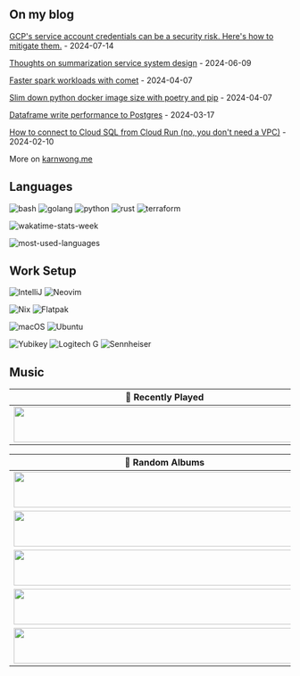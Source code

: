 [//]: # (<h1 align="center"><code>Hello, I'm Karn! 👋</code></h1>)
[//]: # ()
[//]: # (<p align="center">)

[//]: # ()
[//]: # ([//]: # &#40;<a href="https://github.com/kahnwong"><img src="https://img.shields.io/badge/-kahnwong-3a3a3a?style=flat&logo=GitHub&logoColor=white" /></a>&#41;)
[//]: # ([//]: # &#40;<a href="https://bsky.app/profile/karnwong.me"><img src="https://img.shields.io/badge/@karnwong.me-0285FF.svg?style=flat&logo=Bluesky&logoColor=white" /></a>&#41;)
[//]: # ()
[//]: # ([//]: # &#40;<a href="https://www.discord.com"><img src="https://img.shields.io/badge/-kahnwong%237593-5865F2?style=flat&logo=discord&logoColor=white" /></a>&#41;)
[//]: # ()
[//]: # ([//]: # &#40;<a href="https://www.linkedin.com/in/karnsiree-w-7b535b202/"><img src="https://img.shields.io/badge/-karnsiree&ndash;w&ndash;7b535b202-0072b1?style=flat&logo=Linkedin&logoColor=white" /></a>&#41;)
[//]: # (</p>)

[//]: # ()
[//]: # (<p align="center">)

[//]: # (<a href="https://buymeacoffee.com/kahnwong"><img src="https://img.shields.io/badge/Buy%20Me%20A%20Coffee-FFDD00.svg?style=for-the-badge&logo=Buy-Me-A-Coffee&logoColor=black" /></a>)

[//]: # (</p>)

[//]: # ()
[//]: # (<p align="center">)

[//]: # (<a href="mailto:karn@karnwong.me"><code>karn at karnwong dot me</code></a>)

[//]: # (</p>)

[//]: # (## Active communities)

[//]: # ()
[//]: # (- [Data Engineering Discord]&#40;https://invite.gg/dataengineering&#41; &#40;English&#41;)

[//]: # (- [Data Science Discord]&#40;https://discord.com/invite/UYNaemm&#41; &#40;English&#41;)

[//]: # (- [DevOps, SRE, & Infrastructure Discord]&#40;https://discord.com/invite/VEEnHkPzY6&#41; &#40;English&#41;)

[//]: # (- [Data Engineer Cafe]&#40;https://discuss.dataengineercafe.io&#41; &#40;Thai&#41;)

## On my blog

<!-- blog starts -->
[GCP's service account credentials can be a security risk. Here's how to mitigate them.](https://karnwong.me/posts/2024/07/gcps-service-account-credentials-can-be-a-security-risk-heres-how-to-mitigate-them/) - 2024-07-14

[Thoughts on summarization service system design](https://karnwong.me/posts/2024/06/thoughts-on-summarization-service-system-design/) - 2024-06-09

[Faster spark workloads with comet](https://karnwong.me/posts/2024/04/faster-spark-workloads-with-comet/) - 2024-04-07

[Slim down python docker image size with poetry and pip](https://karnwong.me/posts/2024/04/slim-down-python-docker-image-size-with-poetry-and-pip/) - 2024-04-07

[Dataframe write performance to Postgres](https://karnwong.me/posts/2024/03/dataframe-write-performance-to-postgres/) - 2024-03-17

[How to connect to Cloud SQL from Cloud Run (no, you don't need a VPC)](https://karnwong.me/posts/2024/02/how-to-connect-to-cloud-sql-from-cloud-run/) - 2024-02-10
<!-- blog ends -->

More on [karnwong.me](https://www.karnwong.me/posts/)

</td><td valign="top" width="33%">

## Languages

![bash](https://img.shields.io/badge/GNU%20Bash-4EAA25.svg?style=for-the-badge&logo=GNU-Bash&logoColor=white)
![golang](https://img.shields.io/badge/Go-00ADD8.svg?style=for-the-badge&logo=Go&logoColor=white)
![python](https://img.shields.io/badge/Python-3776AB.svg?style=for-the-badge&logo=Python&logoColor=white)
![rust](https://img.shields.io/badge/Rust-000000.svg?style=for-the-badge&logo=Rust&logoColor=white)
![terraform](https://img.shields.io/badge/terraform-%235835CC.svg?style=for-the-badge&logo=terraform&logoColor=white)

![wakatime-stats-week](https://github-readme-stats-five-pearl-59.vercel.app/api/wakatime?username=@kahnwong&layout=compact&langs_count=8&hide=mason,git,xml,shell%20script,textmate,javascript,text,toml,json,makefile)

![most-used-languages](https://github-readme-stats-five-pearl-59.vercel.app/api/top-langs/?username=kahnwong&hide_progress=false&layout=compact&hide=jupyter%20notebook%2Chtml,typescript,javascript)

[//]: # (## Tools)

[//]: # (## Cloud Native)

[//]: # ()
[//]: # (![Docker]&#40;https://img.shields.io/badge/docker-%230db7ed.svg?style=for-the-badge&logo=docker&logoColor=white&#41;)

[//]: # (![Kubernetes]&#40;https://img.shields.io/badge/kubernetes-%23326ce5.svg?style=for-the-badge&logo=kubernetes&logoColor=white&#41;)

[//]: # (![Helm]&#40;https://img.shields.io/badge/Helm-0F1689.svg?style=for-the-badge&logo=Helm&logoColor=white&#41;)

[//]: # (![K3S]&#40;https://img.shields.io/badge/K3s-FFC61C.svg?style=for-the-badge&logo=K3s&logoColor=black&#41;)

[//]: # (![Harbor]&#40;https://img.shields.io/badge/Harbor-60B932.svg?style=for-the-badge&logo=Harbor&logoColor=white&#41;)

[//]: # ()
[//]: # (![Grafana]&#40;https://img.shields.io/badge/grafana-%23F46800.svg?style=for-the-badge&logo=grafana&logoColor=white&#41;)

[//]: # (![Prometheus]&#40;https://img.shields.io/badge/Prometheus-E6522C?style=for-the-badge&logo=Prometheus&logoColor=white&#41;)

[//]: # ()
[//]: # (![MiniO]&#40;https://img.shields.io/badge/MinIO-C72E49.svg?style=for-the-badge&logo=MinIO&logoColor=white&#41;)

[//]: # (![MLflow]&#40;https://img.shields.io/badge/MLflow-0194E2.svg?style=for-the-badge&logo=MLflow&logoColor=white&#41;)

[//]: # (### DevOps)

[//]: # ()
[//]: # (![Caddy]&#40;https://img.shields.io/badge/Caddy-1F88C0.svg?style=for-the-badge&logo=Caddy&logoColor=white&#41;)

[//]: # (![Terraform]&#40;https://img.shields.io/badge/Terraform-7B42BC.svg?style=for-the-badge&logo=Terraform&logoColor=white&#41;)

[//]: # (![GitHub Actions]&#40;https://img.shields.io/badge/github%20actions-%232671E5.svg?style=for-the-badge&logo=githubactions&logoColor=white&#41;)

[//]: # (![Proxmox]&#40;https://img.shields.io/badge/Proxmox-E57000.svg?style=for-the-badge&logo=proxmox&logoColor=white&#41;)

[//]: # ()
[//]: # (![Authentik]&#40;https://img.shields.io/badge/Authentik-FD4B2D.svg?style=for-the-badge&logo=Authentik&logoColor=white&#41;)

[//]: # ()
[//]: # (![Infracost]&#40;https://img.shields.io/badge/Infracost-DB44B8.svg?style=for-the-badge&logo=Infracost&logoColor=white&#41;)

[//]: # (![NewRelic]&#40;https://img.shields.io/badge/New%20Relic-1CE783.svg?style=for-the-badge&logo=New-Relic&logoColor=white&#41;)

[//]: # (### Databases)

[//]: # ()
[//]: # (![Postgres]&#40;https://img.shields.io/badge/postgres-%23336791.svg?&style=for-the-badge&logo=postgresql&logoColor=white&#41;)

[//]: # (![MongoDB]&#40;https://img.shields.io/badge/MongoDB-47A248.svg?style=for-the-badge&logo=MongoDB&logoColor=white&#41;)

[//]: # (![BigQuery]&#40;https://img.shields.io/badge/BigQuery-%234285F4?style=for-the-badge&logoColor=white&logo=google-cloud&#41;)

[//]: # (![DuckDB]&#40;https://img.shields.io/badge/DuckDB-FFF000.svg?style=for-the-badge&logo=DuckDB&logoColor=black&#41;)

[//]: # (## Cloud)

[//]: # ()
[//]: # (![AWS]&#40;https://img.shields.io/badge/AWS-%23FF9900.svg?style=for-the-badge&logo=amazon-aws&logoColor=white&#41;)

[//]: # (![Google Cloud]&#40;https://img.shields.io/badge/GoogleCloud-%234285F4.svg?style=for-the-badge&logo=google-cloud&logoColor=white&#41;)

[//]: # (![Digital Ocean]&#40;https://img.shields.io/badge/DigitalOcean-0080FF.svg?style=for-the-badge&logo=DigitalOcean&logoColor=white&#41;)

[//]: # ()
[//]: # (![Cloudflare]&#40;https://img.shields.io/badge/Cloudflare-F38020.svg?style=for-the-badge&logo=Cloudflare&logoColor=white&#41;)

[//]: # (![Vercel]&#40;https://img.shields.io/badge/Vercel-000000.svg?style=for-the-badge&logo=Vercel&logoColor=white&#41;)

[//]: # (![AWS Cloudwatch]&#40;https://img.shields.io/badge/Amazon%20CloudWatch-FF4F8B.svg?style=for-the-badge&logo=Amazon-CloudWatch&logoColor=white&#41;)

[//]: # (![AWS EC2]&#40;https://img.shields.io/badge/Amazon%20EC2-FF9900.svg?style=for-the-badge&logo=Amazon-EC2&logoColor=white&#41;)

[//]: # (![AWS ECS]&#40;https://img.shields.io/badge/Amazon%20ECS-FF9900.svg?style=for-the-badge&logo=Amazon-ECS&logoColor=white&#41;)

[//]: # (![AWS RDS]&#40;https://img.shields.io/badge/Amazon%20RDS-527FFF.svg?style=for-the-badge&logo=Amazon-RDS&logoColor=white&#41;)

[//]: # (![AWS S3]&#40;https://img.shields.io/badge/Amazon%20S3-569A31.svg?style=for-the-badge&logo=Amazon-S3&logoColor=white&#41;)

[//]: # (![AWS ELB]&#40;https://img.shields.io/badge/AWS%20Elastic%20Load%20Balancing-8C4FFF.svg?style=for-the-badge&logo=AWS-Elastic-Load-Balancing&logoColor=white&#41;)

[//]: # (![AWS Fargate]&#40;https://img.shields.io/badge/AWS%20Fargate-FF9900.svg?style=for-the-badge&logo=AWS-Fargate&logoColor=white&#41;)

[//]: # (![AWS Lambda]&#40;https://img.shields.io/badge/AWS%20Lambda-FF9900.svg?style=for-the-badge&logo=AWS-Lambda&logoColor=white&#41;)

[//]: # (![AWS Secrets Manager]&#40;https://img.shields.io/badge/AWS%20Secrets%20Manager-DD344C.svg?style=for-the-badge&logo=AWS-Secrets-Manager&logoColor=white&#41;)

[//]: # ()
[//]: # (![BigQuery]&#40;https://img.shields.io/badge/Google%20BigQuery-669DF6.svg?style=for-the-badge&logo=Google-BigQuery&logoColor=white&#41;)

[//]: # (![GCS]&#40;https://img.shields.io/badge/Google%20Cloud%20Storage-AECBFA.svg?style=for-the-badge&logo=Google-Cloud-Storage&logoColor=black&#41;)

[//]: # (### Python)

[//]: # (![FastAPI]&#40;https://img.shields.io/badge/FastAPI-009688.svg?style=for-the-badge&logo=FastAPI&logoColor=white&#41;)

[//]: # (![Pydantic]&#40;https://img.shields.io/badge/Pydantic-E92063.svg?style=for-the-badge&logo=Pydantic&logoColor=white&#41;)

[//]: # (![Pytest]&#40;https://img.shields.io/badge/Pytest-0A9EDC.svg?style=for-the-badge&logo=Pytest&logoColor=white&#41;)

[//]: # (### Data / ML)

[//]: # ()
[//]: # (![Apache Spark]&#40;https://img.shields.io/badge/Apache%20Spark-E25A1C.svg?style=for-the-badge&logo=Apache-Spark&logoColor=white&#41;)

[//]: # (![Apache Parquet]&#40;https://img.shields.io/badge/Apache%20Parquet-50ABF1.svg?style=for-the-badge&logo=Apache-Parquet&logoColor=white&#41;)

[//]: # (![Polars]&#40;https://img.shields.io/badge/Polars-CD792C.svg?style=for-the-badge&logo=Polars&logoColor=white&#41;)

[//]: # ()
[//]: # (![Ray]&#40;https://img.shields.io/badge/Ray-028CF0.svg?style=for-the-badge&logo=Ray&logoColor=white&#41;)

[//]: # (![scikit-learn]&#40;https://img.shields.io/badge/scikitlearn-F7931E.svg?style=for-the-badge&logo=scikit-learn&logoColor=white&#41;)

[//]: # (![DVC]&#40;https://img.shields.io/badge/DVC-13ADC7.svg?style=for-the-badge&logo=DVC&logoColor=white&#41;)

[//]: # (### Geospatial)

[//]: # ()
[//]: # (![H3]&#40;https://img.shields.io/badge/H3-1E54B7.svg?style=for-the-badge&logo=H3&logoColor=white&#41;)

[//]: # (![QGIS]&#40;https://img.shields.io/badge/Qgis-589632.svg?style=for-the-badge&logo=Qgis&logoColor=white&#41;)

[//]: # (![Folium]&#40;https://img.shields.io/badge/Folium-77B829.svg?style=for-the-badge&logo=Folium&logoColor=white&#41;)

[//]: # (![Leaflet]&#40;https://img.shields.io/badge/Leaflet-199900.svg?style=for-the-badge&logo=Leaflet&logoColor=white&#41;)

[//]: # (### Misc)

[//]: # ()
[//]: # (![ffmpeg]&#40;https://img.shields.io/badge/FFmpeg-007808.svg?style=for-the-badge&logo=FFmpeg&logoColor=white&#41;)

## Work Setup

![IntelliJ](https://img.shields.io/badge/IntelliJ%20IDEA-000000.svg?style=for-the-badge&logo=IntelliJ-IDEA&logoColor=white)
![Neovim](https://img.shields.io/badge/NeoVim-%2357A143.svg?&style=for-the-badge&logo=neovim&logoColor=white)

![Nix](https://img.shields.io/badge/NIX-5277C3.svg?style=for-the-badge&logo=NixOS&logoColor=white)
![Flatpak](https://img.shields.io/badge/Flatpak-4A90D9.svg?style=for-the-badge&logo=Flatpak&logoColor=white)

![macOS](https://img.shields.io/badge/mac%20os-000000?style=for-the-badge&logo=macos&logoColor=F0F0F0)
![Ubuntu](https://img.shields.io/badge/Ubuntu-E95420?style=for-the-badge&logo=ubuntu&logoColor=white)

![Yubikey](https://img.shields.io/badge/Yubikey-84BD00.svg?style=for-the-badge&logo=Yubico&logoColor=white)
![Logitech G](https://img.shields.io/badge/Logitech%20G-00B8FC.svg?style=for-the-badge&logo=Logitech-G&logoColor=white)
![Sennheiser](https://img.shields.io/badge/Sennheiser-000000.svg?style=for-the-badge&logo=Sennheiser&logoColor=white)

## Music

| 🎵 Recently Played                                                                                                                                                                                                                                |
| ------------------------------------------------------------------------------------------------------------------------------------------------------------------------------------------------------------------------------------------------- |
| <a href="https://subsonic-widgets.karnwong.me/now-playing.svg"><img src="https://subsonic-widgets.karnwong.me/now-playing.svg" width="540" height="64"></a> |

<table>
  <thead>
    <tr>
      <th>🔀 Random Albums</th>
    </tr>
  </thead>
  <tbody>
    <tr>
      <td>
        <a
          href="https://subsonic-widgets.karnwong.me/random-album-1.svg"
          ><img
            src="https://subsonic-widgets.karnwong.me/random-album-1.svg"
            width="540"
            height="64"
        /></a>
      </td>
    </tr>
    <tr></tr>
    <!-- hide gray row -->
    <tr>
      <td>
        <a
          href="https://subsonic-widgets.karnwong.me/random-album-2.svg"
          ><img
            src="https://subsonic-widgets.karnwong.me/random-album-2.svg"
            width="540"
            height="64"
        /></a>
      </td>
    </tr>
    <tr></tr>
    <!-- hide gray row -->
    <tr>
      <td>
        <a
          href="https://subsonic-widgets.karnwong.me/random-album-3.svg"
          ><img
            src="https://subsonic-widgets.karnwong.me/random-album-3.svg"
            width="540"
            height="64"
        /></a>
      </td>
    </tr>
    <tr></tr>
    <!-- hide gray row -->
    <tr>
      <td>
        <a
          href="https://subsonic-widgets.karnwong.me/random-album-4.svg"
          ><img
            src="https://subsonic-widgets.karnwong.me/random-album-4.svg"
            width="540"
            height="64"
        /></a>
      </td>
    </tr>
    <tr></tr>
    <!-- hide gray row -->
    <tr>
      <td>
        <a
          href="https://subsonic-widgets.karnwong.me/random-album-5.svg"
          ><img
            src="https://subsonic-widgets.karnwong.me/random-album-5.svg"
            width="540"
            height="64"
        /></a>
      </td>
    </tr>
  </tbody>
</table>
